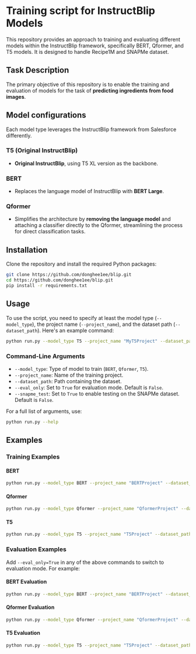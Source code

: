 # Training script for InstructBlip Models

This repository provides an approach to training and evaluating different models within the InstructBlip framework, specifically BERT, Qformer, and T5 models. It is designed to handle Recipe1M and SNAPMe dataset.


## Task Description

The primary objective of this repository is to enable the training and evaluation of models for the task of **predicting ingredients from food images**.

## Model configurations

Each model type leverages the InstructBlip framework from Salesforce differently.

### T5 (Original InstructBlip)
- **Original InstructBlip**, using T5 XL version as the backbone.

### BERT
- Replaces the language model of InstructBlip with **BERT Large**.

### Qformer
- Simplifies the architecture by **removing the language model** and attaching a classifier directly to the Qformer, streamlining the process for direct classification tasks.

## Installation

Clone the repository and install the required Python packages:

```bash
git clone https://github.com/donghee1ee/blip.git
cd https://github.com/donghee1ee/blip.git
pip install -r requirements.txt
```

## Usage

To use the script, you need to specify at least the model type (`--model_type`), the project name (`--project_name`), and the dataset path (`--dataset_path`). Here's an example command:

```bash
python run.py --model_type T5 --project_name "MyT5Project" --dataset_path "/path/to/dataset"
```

### Command-Line Arguments

- `--model_type`: Type of model to train (`BERT`, `Qformer`, `T5`).
- `--project_name`: Name of the training project.
- `--dataset_path`: Path containing the dataset.
- `--eval_only`: Set to `True` for evaluation mode. Default is `False`.
- `--snapme_test`: Set to `True` to enable testing on the SNAPMe dataset. Default is `False`.

For a full list of arguments, use:

```bash
python run.py --help
```

## Examples

### Training Examples

#### BERT
```bash
python run.py --model_type BERT --project_name "BERTProject" --dataset_path "/path/to/dataset" --snapme_test=True
```

#### Qformer
```bash
python run.py --model_type Qformer --project_name "QformerProject" --dataset_path "/path/to/dataset" --snapme_test=True
```

#### T5
```bash
python run.py --model_type T5 --project_name "T5Project" --dataset_path "/path/to/dataset" --snapme_test=True
```

### Evaluation Examples

Add `--eval_only=True` in any of the above commands to switch to evaluation mode. For example:

#### BERT Evaluation
```bash
python run.py --model_type BERT --project_name "BERTProject" --dataset_path "/path/to/dataset" --eval_only=True --snapme_test=True
```

#### Qformer Evaluation
```bash
python run.py --model_type Qformer --project_name "QformerProject" --dataset_path "/path/to/dataset" --eval_only=True --snapme_test=True
```

#### T5 Evaluation
```bash
python run.py --model_type T5 --project_name "T5Project" --dataset_path "/path/to/dataset" --eval_only=True --snapme_test=True
```


